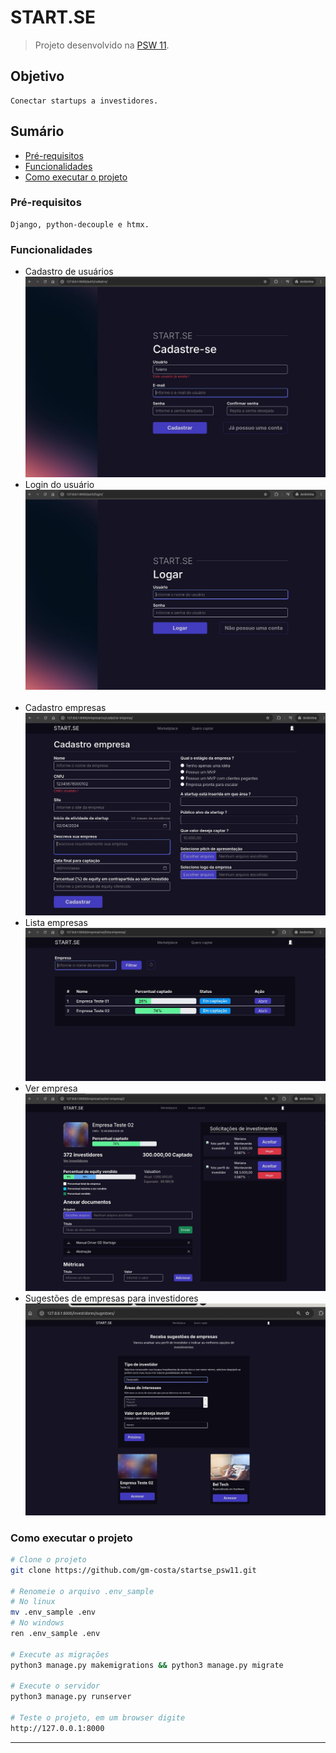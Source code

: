 # START.SE

> Projeto desenvolvido na [PSW 11](https://pythonando.com.br "Pythonando").

## Objetivo

    Conectar startups a investidores.

## Sumário

- <a href='#pré-requesitos'>Pré-requisitos</a>
- <a href='#funcionalidades'>Funcionalidades</a>
- <a href='#como-executar-o-projeto'>Como executar o projeto</a>

### Pré-requisitos

    Django, python-decouple e htmx.

### Funcionalidades

- Cadastro de usuários <br>
  ![Cadastro de usuário](screenshots/cadastro_usuario.jpg)
   <br>
- Login do usuário <br>
  ![Login usuário](screenshots/login_usuario.jpg)  
  <br>
- Cadastro empresas <br>
  ![Cadastro empresa](screenshots/cadastro_empresa.jpg)
   <br>
- Lista empresas <br>
  ![Lista empresas](screenshots/lista_empresas.jpg)
  <br>
- Ver empresa <br>
  ![Lista empresas](screenshots/ver_empresa.jpg)
  <br>
- Sugestões de empresas para investidores <br>
  ![Lista empresas](screenshots/sugestoes.jpg)
  
### Como executar o projeto

```bash
# Clone o projeto
git clone https://github.com/gm-costa/startse_psw11.git

# Renomeie o arquivo .env_sample
# No linux
mv .env_sample .env
# No windows
ren .env_sample .env

# Execute as migrações
python3 manage.py makemigrations && python3 manage.py migrate

# Execute o servidor
python3 manage.py runserver

# Teste o projeto, em um browser digite
http://127.0.0.1:8000

```

---
